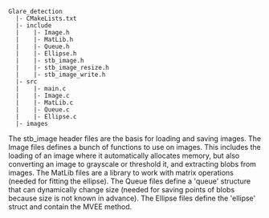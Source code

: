 ```
Glare_detection
  |- CMakeLists.txt
  |- include
  |    |- Image.h
  |    |- MatLib.h
  |    |- Queue.h
  |    |- Ellipse.h
  |    |- stb_image.h
  |    |- stb_image_resize.h
  |    |- stb_image_write.h
  |- src
  |    |- main.c
  |    |- Image.c
  |    |- MatLib.c
  |    |- Queue.c
  |    |- Ellipse.c
  |- images
 ```
The stb_image header files are the basis for loading and saving images.
The Image files defines a bunch of functions to use on images. This includes the loading of an image where it automatically allocates memory, but also converting an image to grayscale or threshold it, and extracting blobs from images.
The MatLib files are a library to work with matrix operations (needed for fitting the ellipse).
The Queue files define a 'queue' structure that can dynamically change size (needed for saving points of blobs because size is not known in advance).
The Ellipse files define the 'ellipse' struct and contain the MVEE method.